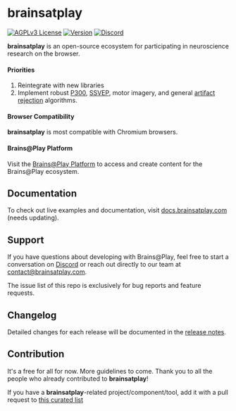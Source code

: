 
# brainsatplay
[![AGPLv3 License](https://img.shields.io/badge/License-AGPL_v3-blue.svg)](https://www.gnu.org/licenses/agpl-3.0)
[![Version](https://img.shields.io/npm/v/brainsatplay.svg?sanitize=true)](https://www.npmjs.com/package/brainsatplay)
[![Discord](https://img.shields.io/badge/chat-on%20discord-7289da.svg?sanitize=true)](https://discord.gg/CDxskSh9ZB)

**brainsatplay** is an open-source ecosystem for participating in neuroscience research on the browser.

#### Priorities
1. Reintegrate with new libraries
2. Implement robust [P300](https://www.frontiersin.org/articles/10.3389/fnins.2017.00109/full), [SSVEP](https://ieeexplore.ieee.org/document/8553012), motor imagery, and general [artifact rejection](https://gitlab.ciirc.cvut.cz/open-source/rps) algorithms. 

#### Browser Compatibility
**brainsatplay** is most compatible with Chromium browsers.

####  Brains@Play Platform
Visit the [Brains@Play Platform](https://app.brainsatplay.com) to access and create content for the Brains@Play ecosystem.

## Documentation
To check out live examples and documentation, visit [docs.brainsatplay.com](https://docs.brainsatplay.com/docs/intro) (needs updating).

## Support
If you have questions about developing with Brains@Play, feel free to start a conversation on [Discord](https://discord.gg/tQ8P79tw8j) or reach out directly to our team at [contact@brainsatplay.com](mailto:contact@brainsatplay.com).

The issue list of this repo is exclusively for bug reports and feature requests.

## Changelog
Detailed changes for each release will be documented in the [release notes](https://github.com/brainsatplay/brainsatplay/releases).

## Contribution
It's a free for all for now. More guidelines to come. Thank you to all the people who already contributed to **brainsatplay**!

If you have a **brainsatplay**-related project/component/tool, add it with a pull request to [this curated list](https://github.com/brainsatplay/awesome-brainsatplay!)

